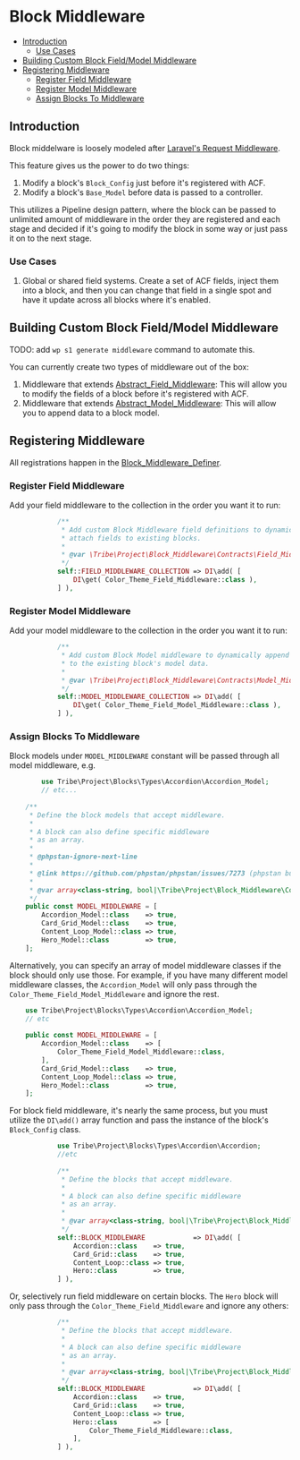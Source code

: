 # Block Middleware

- [Introduction](#introduction)
  - [Use Cases](#use-cases)
- [Building Custom Block Field/Model Middleware](#building-custom-block-fieldmodel-middleware)
- [Registering Middleware](#registering-middleware)
  - [Register Field Middleware](#register-field-middleware)
  - [Register Model Middleware](#register-model-middleware)
  - [Assign Blocks To Middleware](#assign-blocks-to-middleware)

## Introduction

Block middelware is loosely modeled after [Laravel's Request Middleware](https://laravel.com/docs/middleware).

This feature gives us the power to do two things:

1. Modify a block's `Block_Config` just before it's registered with ACF.
2. Modify a block's `Base_Model` before data is passed to a controller.

This utilizes a Pipeline design pattern, where the block can be passed to unlimited amount of middleware in the order they are registered and each stage and decided if it's going to modify the block in some way or just pass it on to the next stage.

### Use Cases

1. Global or shared field systems. Create a set of ACF fields, inject them into a block, and then you can change that field in a single spot and have it update across all blocks where it's enabled.

## Building Custom Block Field/Model Middleware

TODO: add `wp s1 generate middleware` command to automate this.

You can currently create two types of middleware out of the box:

1. Middleware that extends [Abstract_Field_Middleware](Contracts/Abstract_Field_Middleware.php): This will allow you to modify the fields of a block before it's registered with ACF.
2. Middleware that extends [Abstract_Model_Middleware](Contracts/Abstract_Model_Middleware.php): This will allow you to append data to a block model.

## Registering Middleware

All registrations happen in the [Block_Middleware_Definer](Block_Middleware_Definer.php).

### Register Field Middleware

Add your field middleware to the collection in the order you want it to run:

```php
			/**
			 * Add custom Block Middleware field definitions to dynamically
			 * attach fields to existing blocks.
			 *
			 * @var \Tribe\Project\Block_Middleware\Contracts\Field_Middleware[]
			 */
			self::FIELD_MIDDLEWARE_COLLECTION => DI\add( [
				DI\get( Color_Theme_Field_Middleware::class ),
			] ),
```
### Register Model Middleware

Add your model middleware to the collection in the order you want it to run:

```php
			/**
			 * Add custom Block Model middleware to dynamically append new data
			 * to the existing block's model data.
			 *
			 * @var \Tribe\Project\Block_Middleware\Contracts\Model_Middleware[]
			 */
			self::MODEL_MIDDLEWARE_COLLECTION => DI\add( [
				DI\get( Color_Theme_Field_Model_Middleware::class ),
			] ),
```

### Assign Blocks To Middleware

Block models under `MODEL_MIDDLEWARE` constant will be passed through all model middleware, e.g.

```php
        use Tribe\Project\Blocks\Types\Accordion\Accordion_Model;
        // etc...
    
	/**
	 * Define the block models that accept middleware.
	 *
	 * A block can also define specific middleware
	 * as an array.
	 *
	 * @phpstan-ignore-next-line
	 *
	 * @link https://github.com/phpstan/phpstan/issues/7273 (phpstan bug)
	 *
	 * @var array<class-string, bool|\Tribe\Project\Block_Middleware\Contracts\Middleware[]>
	 */
	public const MODEL_MIDDLEWARE = [
		Accordion_Model::class    => true,
		Card_Grid_Model::class    => true,
		Content_Loop_Model::class => true,
		Hero_Model::class         => true,
	];
```

Alternatively, you can specify an array of model middleware classes if the block should only use those. For example, if you have many different model middleware classes, the `Accordion_Model` will only pass through the `Color_Theme_Field_Model_Middleware` and ignore the rest.

```php
	use Tribe\Project\Blocks\Types\Accordion\Accordion_Model;
	// etc
    
	public const MODEL_MIDDLEWARE = [
		Accordion_Model::class    => [
			Color_Theme_Field_Model_Middleware::class,
		],
		Card_Grid_Model::class    => true,
		Content_Loop_Model::class => true,
		Hero_Model::class         => true,
	];
```

For block field middleware, it's nearly the same process, but you must utilize the `DI\add()` array function and pass the instance of the block's `Block_Config` class.

```php
			use Tribe\Project\Blocks\Types\Accordion\Accordion;
			//etc
            
			/**
			 * Define the blocks that accept middleware.
			 *
			 * A block can also define specific middleware
			 * as an array.
			 *
			 * @var array<class-string, bool|\Tribe\Project\Block_Middleware\Contracts\Middleware[]>
			 */
			self::BLOCK_MIDDLEWARE            => DI\add( [
				Accordion::class    => true,
				Card_Grid::class    => true,
				Content_Loop::class => true,
				Hero::class         => true,
			] ),
```

Or, selectively run field middleware on certain blocks. The `Hero` block will only pass through the `Color_Theme_Field_Middleware` and ignore any others:

```php
			/**
			 * Define the blocks that accept middleware.
			 *
			 * A block can also define specific middleware
			 * as an array.
			 *
			 * @var array<class-string, bool|\Tribe\Project\Block_Middleware\Contracts\Middleware[]>
			 */
			self::BLOCK_MIDDLEWARE            => DI\add( [
				Accordion::class    => true,
				Card_Grid::class    => true,
				Content_Loop::class => true,
				Hero::class         => [
					Color_Theme_Field_Middleware::class,
				],
			] ),
```

